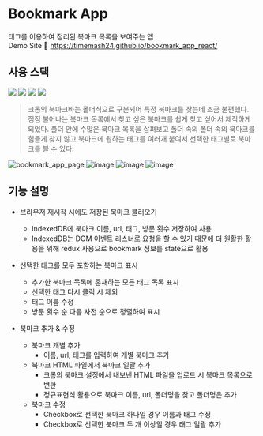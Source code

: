 # Bookmark App 
태그를 이용하여 정리된 북마크 목록을 보여주는 앱
<br/>Demo Site 🔗 https://timemash24.github.io/bookmark_app_react/

## 사용 스택
<img src="https://img.shields.io/badge/React 18.2.0-61DAFB?style=for-the-badge&logo=react&logoColor=white"/> <img src="https://img.shields.io/badge/Javascript-F7DF1E?style=for-the-badge&logo=javascript&logoColor=white"/> <img src="https://img.shields.io/badge/HTML5-E34F26?style=for-the-badge&logo=html5&logoColor=white"/> <img src="https://img.shields.io/badge/CSS3-1572B6?style=for-the-badge&logo=css3&logoColor=white"/>



> 크롬의 북마크바는 폴더식으로 구분되어 특정 북마크를 찾는데 조금 불편했다.
점점 불어나는 북마크 목록에서 찾고 싶은 북마크를 쉽게 찾고 싶어서 제작하게 되었다.
폴더 안에 수많은 북마크 목록을 살펴보고 폴더 속의 폴더 속의 북마크를 힘들게 찾지 않고
북마크에 원하는 태그를 여러개 붙여서 선택한 태그별로 북마크를 볼 수 있다.



![bookmark_app_page](https://user-images.githubusercontent.com/56548122/185840504-c105f9a9-611e-40c4-aba8-c1a8dc0013dd.PNG)
![image](https://user-images.githubusercontent.com/56548122/186594448-f41d07f8-d8c6-4058-bd96-c0bf0bd4196e.png)
![image](https://user-images.githubusercontent.com/56548122/186594517-01585fde-2702-44e1-99ae-b38a5f02cd20.png)
![image](https://user-images.githubusercontent.com/56548122/186597236-eca4d8e6-e10b-45fc-8411-ef9e4831cd76.png)

## 기능 설명
- 브라우저 재시작 시에도 저장된 북마크 불러오기
  - IndexedDB에 북마크 이름, url, 태그, 방문 횟수 저장하여 사용 
  - IndexedDB는 DOM 이벤트 리스너로 요청을 할 수 있기 때문에 더 원활한 활용을 위해 redux 사용으로 bookmark 정보를 state으로 활용

- 선택한 태그를 모두 포함하는 북마크 표시
  - 추가한 북마크 목록에 존재하는 모든 태그 목록 표시
  - 선택한 태그 다시 클릭 시 제외
  - 태그 이름 수정
  - 방문 횟수 순 다음 사전 순으로 정렬하여 표시

- 북마크 추가 & 수정
  - 북마크 개별 추가 
    - 이름, url, 태그를 입력하여 개별 북마크 추가
  - 북마크 HTML 파일에서 북마크 일괄 추가
    - 크롬의 북마크 설정에서 내보낸 HTML 파일을 업로드 시 북마크 목록으로 변환
    - 정규표현식 활용으로 북마크 이름, url, 폴더명을 찾고 폴더명은  추가
  - 북마크 수정
    - Checkbox로 선택한 북마크 하나일 경우 이름과 태그 수정 
    - Checkbox로 선택한 북마크 두 개 이상일 경우 태그 일괄 추가
